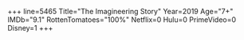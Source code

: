 +++
line=5465
Title="The Imagineering Story"
Year=2019
Age="7+"
IMDb="9.1"
RottenTomatoes="100%"
Netflix=0
Hulu=0
PrimeVideo=0
Disney=1
+++

